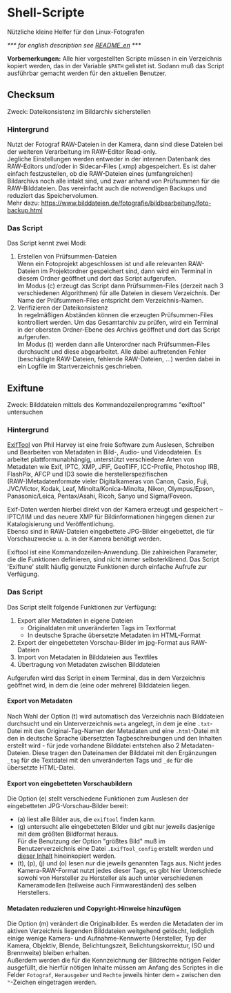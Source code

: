 # Shell-Scripte
Nützliche kleine Helfer für den Linux-Fotografen

_*** for english description see [README_en](README_en.md) ***_

__Vorbemerkungen:__ Alle hier vorgestellten Scripte müssen in ein Verzeichnis kopiert werden, das in der Variable `$PATH` gelistet ist. Sodann muß das Script ausführbar gemacht werden für den aktuellen Benutzer.

## Checksum
Zweck: Dateikonsistenz im Bildarchiv sicherstellen

### Hintergrund
Nutzt der Fotograf RAW-Dateien in der Kamera, dann sind diese Dateien bei der weiteren Verarbeitung im RAW-Editor Read-only.     
Jegliche Einstellungen werden entweder in der internen Datenbank des RAW-Editors und/oder in Sidecar-Files (.xmp) abgespeichert. Es ist daher einfach festzustellen, ob die RAW-Dateien eines (umfangreichen) Bildarchivs noch alle intakt sind, und zwar anhand von Prüfsummen für die RAW-Bilddateien. Das vereinfacht auch die notwendigen Backups und reduziert das Speichervolumen.    
Mehr dazu: https://www.bilddateien.de/fotografie/bildbearbeitung/foto-backup.html

### Das Script
Das Script kennt zwei Modi:

1. Erstellen von Prüfsummen-Dateien    
Wenn ein Fotoprojekt abgeschlossen ist und alle relevanten RAW-Dateien im Projektordner gespeichert sind, dann wird ein Terminal in diesem Ordner geöffnet und dort das Script aufgerufen.     
Im Modus (c) erzeugt das Script dann Prüfsummen-Files (derzeit nach 3 verschiedenen Algorithmen) für alle Dateien in diesem Verzeichnis. Der Name der Prüfsummen-Files entspricht dem Verzeichnis-Namen.
1. Verifizieren der Dateikonsistenz    
In regelmäßigen Abständen können die erzeugten Prüfsummen-Files kontrolliert werden. Um das Gesamtarchiv zu prüfen, wird ein Terminal in der obersten Ordner-Ebene des Archivs geöffnet und dort das Script aufgerufen.  
Im Modus (t) werden dann alle Unterordner nach Prüfsummen-Files durchsucht und diese abgearbeitet. Alle dabei auftretenden Fehler (beschädigte RAW-Dateien, fehlende RAW-Dateien, ...) werden dabei in ein Logfile im Startverzeichnis geschrieben.   


## Exiftune
Zweck: Bilddateien mittels des Kommandozeilenprogramms "exiftool" untersuchen

### Hintergrund
[ExifTool](https://www.sno.phy.queensu.ca/~phil/exiftool/) von Phil Harvey ist eine freie Software zum Auslesen, Schreiben und Bearbeiten von Metadaten in Bild-, Audio- und Videodateien. Es arbeitet plattformunabhängig, unterstützt verschiedene Arten von Metadaten wie Exif, IPTC, XMP, JFIF, GeoTIFF, ICC-Profile, Photoshop IRB, FlashPix, AFCP und ID3 sowie die herstellerspezifischen (RAW-)Metadatenformate vieler Digitalkameras von Canon, Casio, Fuji, JVC/Victor, Kodak, Leaf, Minolta/Konica-Minolta, Nikon, Olympus/Epson, Panasonic/Leica, Pentax/Asahi, Ricoh, Sanyo und Sigma/Foveon. 

Exif-Daten werden hierbei direkt von der Kamera erzeugt und gespeichert – IPTC/IIM und das neuere XMP für Bildinformationen hingegen dienen zur Katalogisierung und Veröffentlichung.      
Ebenso sind in RAW-Dateien eingebettete JPG-Bilder eingebettet, die für Vorschauzwecke u. a. in der Kamera benötigt werden.

Exiftool ist eine Kommandozeilen-Anwendung. Die zahlreichen Parameter, die die Funktionen definieren, sind nicht immer selbsterklärend. Das Script 'Exiftune' stellt häufig genutzte Funktionen durch einfache Aufrufe zur Verfügung.

### Das Script
Das Script stellt folgende Funktionen zur Verfügung:

1. Export aller Metadaten in eigene Dateien
	- Originaldaten mit unveränderten Tags im Textformat
	- In deutsche Sprache übersetzte Metadaten im HTML-Format
1. Export der eingebetteten Vorschau-Bilder im jpg-Format aus RAW-Dateien
1. Import von Metadaten in Bilddateien aus Textfiles
1. Übertragung von Metadaten zwischen Bilddateien

Aufgerufen wird das Script in einem Terminal, das in dem Verzeichnis geöffnet wird, in dem die (eine oder mehrere) Bilddateien liegen.

#### Export von Metadaten
Nach Wahl der Option (t) wird automatisch das Verzeichnis nach Bilddateien durchsucht und ein Unterverzeichnis `meta` angelegt, in dem je eine `.txt`-Datei mit den Original-Tag-Namen der Metadaten und eine `.html`-Datei mit den in deutsche Sprache übersetzten Tagbeschreibungen und den Inhalten erstellt wird - für jede vorhandene Bilddatei entstehen also 2 Metadaten-Dateien. Diese tragen den Dateinamen der Bilddatei mit den Ergänzungen `_tag` für die Textdatei mit den unveränderten Tags und `_de` für die übersetzte HTML-Datei.

#### Export von eingebetteten Vorschaubildern
Die Option (e) stellt verschiedene Funktionen zum Auslesen der eingebetteten JPG-Vorschau-Bilder bereit:

- (a) liest alle Bilder aus, die `exiftool` finden kann.
- (g) untersucht alle eingebetteten Bilder und gibt nur jeweils dasjenige mit dem größten Bildformat heraus.    
Für die Benutzung der Option "größtes Bild" muß im Benutzerverzeichnis eine Datei `.ExifTool_config` erstellt werden und [dieser Inhalt](https://owl.phy.queensu.ca/~phil/exiftool/config.html) hineinkopiert werden.
- (t), (p), (j) und (o) lesen _nur_ die jeweils genannten Tags aus. Nicht jedes Kamera-RAW-Format nutzt jedes dieser Tags, es gibt hier Unterschiede sowohl von Hersteller zu Hersteller als auch unter verschiedenen Kameramodellen (teilweise auch Firmwareständen) des selben Herstellers.

#### Metadaten reduzieren und Copyright-Hinweise hinzufügen
Die Option (m) verändert die Originalbilder. Es werden die Metadaten der im aktiven Verzeichnis liegenden Bilddateien weitgehend gelöscht, lediglich einige wenige Kamera- und Aufnahme-Kennwerte (Hersteller, Typ der Kamera, Objektiv, Blende, Belichtungszeit, Belichtungskorrektur, ISO und Brennweite) bleiben erhalten.     
Außerdem werden die für die Kennzeichnung der Bildrechte nötigen Felder ausgefüllt, die hierfür nötigen Inhalte müssen am Anfang des Scriptes in die Felder `Fotograf`, `Herausgeber` und `Rechte` jeweils hinter dem `=` zwischen den `"`-Zeichen eingetragen werden.

